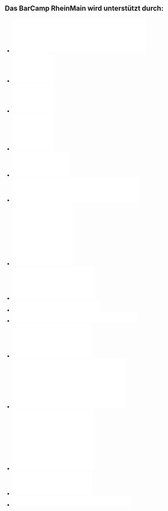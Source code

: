 ## Das BarCamp RheinMain wird unterstützt durch:

 * [![Access All Areas – Design in Wiesbaden](./img/aaa.svg)](http://aaa-wiesbaden.de/)
 * [![DB Systel GmbH](./img/db.svg)](http://www.dbsystel.de/dbsystel/karriere/)
 * [![DESIGNERDOCK - Personalberatung für Kommunikation und Marketing](./img/designerdock.svg)](https://www.designerdock.com/fuer-kunden/was-wir-bieten/)
 * [![DPC | Design Print Cut](./img/dpc.svg)](http://www.design-print-cut.de/)
 * [![giinco](./img/giinco.svg)](http://www.giinco.de/)
 * [![Hochschule RheinMain](./img/hsrm.svg)](https://www.hs-rm.de/)
 * [![Protect Human Rights](./img/menschenrechte.svg)](http://www.un.org/en/sections/what-we-do/protect-human-rights/index.html)
 * [![LindenKaffee – Service erleben und genießen.](./img/lindenkaffee.svg)](http://www.lindenkaffee.com/)
 * [![mediaman //](./img/mediaman.svg)](http://mediaman.com/)
 * [![NAMICS](./img/namics.svg)](http://www.namics.com/)
 * [![netz98 – new media gmbh](./img/netz98.svg)](http://www.netz98.de/)
 * [![Verein zur Förderung der Netzkultur im Rhein-Main-Gebiet e.V.](./img/netzkultur.svg)](http://netzkultur-rheinmain.de/)
 * [![Refugees Welcome](./img/refugeeswelcome.svg)](https://www.proasyl.de/)
 * [![Reply - Beratung, Systemintegration und Digital Services](./img/reply.svg)](http://www.reply.com/de/)
 * [![Scholz & Volkmer](./img/s-v.svg)](http://www.s-v.de/)
